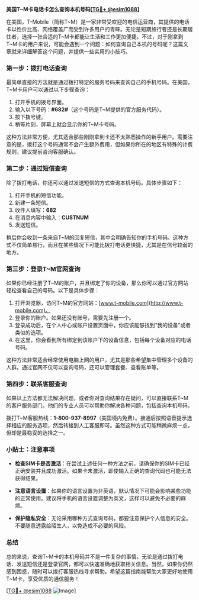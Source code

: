 **美国T~M卡电话卡怎么查询本机号码[[TG💪+ @esim1088](https://t.me/s/esim1088)]**

在美国，T-Mobile（简称T~M）是一家非常受欢迎的电信运营商，其提供的电话卡以性价比高、网络覆盖广而受到许多用户的青睐。无论是短期旅行者还是长期居住者，选择一张合适的T~M卡都能让生活和工作更加便捷。不过，对于刚拿到T~M卡的用户来说，可能会遇到一个问题：如何查询自己本机的号码呢？这篇文章就来详细解答这个问题，并提供一些实用的小技巧。

### **第一步：拨打电话查询**

最简单直接的方法就是通过拨打特定的服务号码来查询自己的手机号码。在美国，T~M卡用户可以通过以下步骤查询：

1. 打开手机的拨号界面。
2. 输入以下号码：**#682#**（这个号码是T~M提供的官方服务代码）。
3. 按下拨号键。
4. 稍等片刻，屏幕上就会显示你的T~M卡号码。

这种方法非常方便，尤其适合那些刚刚拿到卡还不太熟悉操作的新手用户。需要注意的是，拨打这个号码通常不会产生额外费用，但如果你所在的地区有特殊的计费规则，建议提前咨询客服确认。

### **第二步：通过短信查询**

除了拨打电话，你还可以通过发送短信的方式查询本机号码。具体步骤如下：

1. 打开手机的短信功能。
2. 新建一条短信。
3. 收件人填写：**682**
4. 在消息内容中输入：**CUSTNUM**
5. 发送短信。

稍后你会收到一条来自T~M的回复短信，其中会明确告知你的手机号码。这种方式不仅简单易行，而且在某些情况下可能比拨打电话更快捷，尤其是在信号较弱的地方。

### **第三步：登录T~M官网查询**

如果你已经注册了T~M的账户，并且绑定了你的设备，那么你可以通过官方网站轻松查看自己的号码。以下是具体步骤：

1. 打开浏览器，访问T~M的官方网站：[www.t-mobile.com](http://www.t-mobile.com)。
2. 登录你的账户。如果还没有账号，需要先注册一个。
3. 登录成功后，在个人中心或账户设置页面中，你应该能够找到“我的设备”或者类似的选项。
4. 在这里，你会看到所有绑定到该账户下的设备信息，包括每个设备对应的电话号码。

这种方法非常适合经常使用电脑上网的用户，尤其是那些希望集中管理多个设备的人群。通过官网不仅可以查询号码，还可以管理套餐、查看账单等。

### **第四步：联系客服查询**

如果以上方法都无法解决问题，或者你对查询结果存在疑问，可以直接联系T~M的客户服务部门。他们的专业人员可以帮助你解决各种问题，包括查询本机号码。

拨打T~M客服热线：**1-800-937-8997**（美国境内免费）。接通后按照语音提示选择相应的服务选项，然后转接到人工客服即可。虽然这种方式可能稍微麻烦一点，但却是最稳妥的选择之一。

### **小贴士：注意事项**

- **检查SIM卡是否激活**：在尝试上述任何一种方法之前，请确保你的SIM卡已经正确安装并且成功激活。如果卡未激活，即使输入正确的查询代码也可能无法获得结果。
  
- **注意语言设置**：如果你的语言设置为非英语，默认情况下可能会影响某些功能的正常使用。建议将手机的语言设置调整为英文，这样可以避免不必要的麻烦。

- **保护隐私安全**：无论采用哪种方式查询号码，都要注意保护个人信息的安全。不要随意透露给陌生人，以免造成不必要的风险。

### **总结**

总的来说，查询T~M卡的本机号码并不是一件复杂的事情。无论是通过拨打电话、发送短信还是登录官网，都可以快速准确地获取相关信息。当然，如果你仍然感到困惑，随时可以拨打客服热线寻求帮助。希望这篇指南能帮助大家更好地使用T~M卡，享受优质的通信服务！

[[TG💪+ @esim1088](https://t.me/s/esim1088) ![Image](https://i.postimg.cc/4NQfJmqS/Snipaste-2025-05-13-00-14-12.png)]